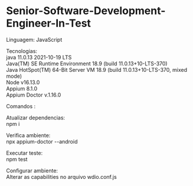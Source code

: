 # Senior-Software-Development-Engineer-In-Test

Linguagem: JavaScript<br>


Tecnologias: <br>
java 11.0.13 2021-10-19 LTS<br>
Java(TM) SE Runtime Environment 18.9 (build 11.0.13+10-LTS-370)<br>
Java HotSpot(TM) 64-Bit Server VM 18.9 (build 11.0.13+10-LTS-370, mixed mode)<br>
Node v16.13.0<br>
Appium 8.1.0<br>
Appium Doctor v.1.16.0

Comandos :

Atualizar dependencias: <br>
npm i<br>

Verifica ambiente:<br>
npx appium-doctor --android

Executar teste: <br>
npm test<br>

Configurar ambiente:<br>
Alterar as capabilities no arquivo wdio.conf.js<br>